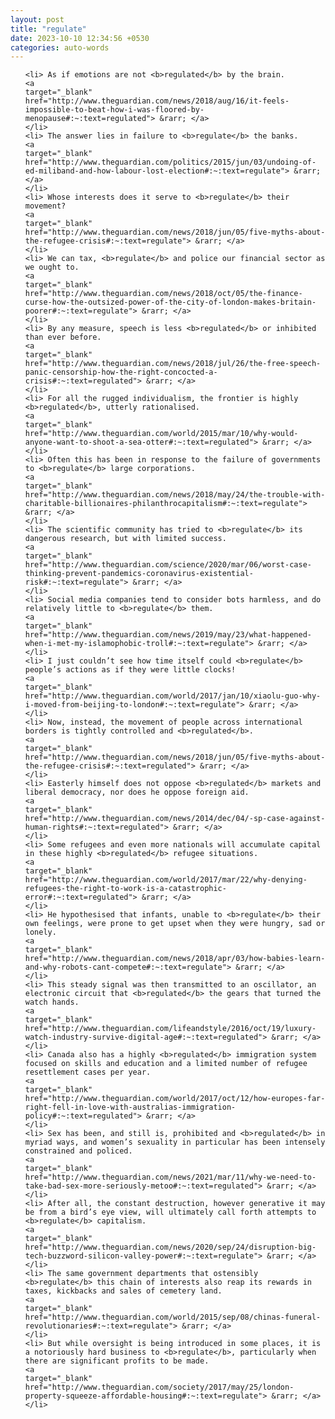 ```yaml
---
layout: post
title: "regulate"
date: 2023-10-10 12:34:56 +0530
categories: auto-words
---
```

<ol>

    <li> As if emotions are not <b>regulated</b> by the brain.
    <a 
    target="_blank" 
    href="http://www.theguardian.com/news/2018/aug/16/it-feels-impossible-to-beat-how-i-was-floored-by-menopause#:~:text=regulated"> &rarr; </a>
    </li>
    <li> The answer lies in failure to <b>regulate</b> the banks.
    <a 
    target="_blank" 
    href="http://www.theguardian.com/politics/2015/jun/03/undoing-of-ed-miliband-and-how-labour-lost-election#:~:text=regulate"> &rarr; </a>
    </li>
    <li> Whose interests does it serve to <b>regulate</b> their movement?
    <a 
    target="_blank" 
    href="http://www.theguardian.com/news/2018/jun/05/five-myths-about-the-refugee-crisis#:~:text=regulate"> &rarr; </a>
    </li>
    <li> We can tax, <b>regulate</b> and police our financial sector as we ought to.
    <a 
    target="_blank" 
    href="http://www.theguardian.com/news/2018/oct/05/the-finance-curse-how-the-outsized-power-of-the-city-of-london-makes-britain-poorer#:~:text=regulate"> &rarr; </a>
    </li>
    <li> By any measure, speech is less <b>regulated</b> or inhibited than ever before.
    <a 
    target="_blank" 
    href="http://www.theguardian.com/news/2018/jul/26/the-free-speech-panic-censorship-how-the-right-concocted-a-crisis#:~:text=regulated"> &rarr; </a>
    </li>
    <li> For all the rugged individualism, the frontier is highly <b>regulated</b>, utterly rationalised.
    <a 
    target="_blank" 
    href="http://www.theguardian.com/world/2015/mar/10/why-would-anyone-want-to-shoot-a-sea-otter#:~:text=regulated"> &rarr; </a>
    </li>
    <li> Often this has been in response to the failure of governments to <b>regulate</b> large corporations.
    <a 
    target="_blank" 
    href="http://www.theguardian.com/news/2018/may/24/the-trouble-with-charitable-billionaires-philanthrocapitalism#:~:text=regulate"> &rarr; </a>
    </li>
    <li> The scientific community has tried to <b>regulate</b> its dangerous research, but with limited success.
    <a 
    target="_blank" 
    href="http://www.theguardian.com/science/2020/mar/06/worst-case-thinking-prevent-pandemics-coronavirus-existential-risk#:~:text=regulate"> &rarr; </a>
    </li>
    <li> Social media companies tend to consider bots harmless, and do relatively little to <b>regulate</b> them.
    <a 
    target="_blank" 
    href="http://www.theguardian.com/news/2019/may/23/what-happened-when-i-met-my-islamophobic-troll#:~:text=regulate"> &rarr; </a>
    </li>
    <li> I just couldn’t see how time itself could <b>regulate</b> people’s actions as if they were little clocks!
    <a 
    target="_blank" 
    href="http://www.theguardian.com/world/2017/jan/10/xiaolu-guo-why-i-moved-from-beijing-to-london#:~:text=regulate"> &rarr; </a>
    </li>
    <li> Now, instead, the movement of people across international borders is tightly controlled and <b>regulated</b>.
    <a 
    target="_blank" 
    href="http://www.theguardian.com/news/2018/jun/05/five-myths-about-the-refugee-crisis#:~:text=regulated"> &rarr; </a>
    </li>
    <li> Easterly himself does not oppose <b>regulated</b> markets and liberal democracy, nor does he oppose foreign aid.
    <a 
    target="_blank" 
    href="http://www.theguardian.com/news/2014/dec/04/-sp-case-against-human-rights#:~:text=regulated"> &rarr; </a>
    </li>
    <li> Some refugees and even more nationals will accumulate capital in these highly <b>regulated</b> refugee situations.
    <a 
    target="_blank" 
    href="http://www.theguardian.com/world/2017/mar/22/why-denying-refugees-the-right-to-work-is-a-catastrophic-error#:~:text=regulated"> &rarr; </a>
    </li>
    <li> He hypothesised that infants, unable to <b>regulate</b> their own feelings, were prone to get upset when they were hungry, sad or lonely.
    <a 
    target="_blank" 
    href="http://www.theguardian.com/news/2018/apr/03/how-babies-learn-and-why-robots-cant-compete#:~:text=regulate"> &rarr; </a>
    </li>
    <li> This steady signal was then transmitted to an oscillator, an electronic circuit that <b>regulated</b> the gears that turned the watch hands.
    <a 
    target="_blank" 
    href="http://www.theguardian.com/lifeandstyle/2016/oct/19/luxury-watch-industry-survive-digital-age#:~:text=regulated"> &rarr; </a>
    </li>
    <li> Canada also has a highly <b>regulated</b> immigration system focused on skills and education and a limited number of refugee resettlement cases per year.
    <a 
    target="_blank" 
    href="http://www.theguardian.com/world/2017/oct/12/how-europes-far-right-fell-in-love-with-australias-immigration-policy#:~:text=regulated"> &rarr; </a>
    </li>
    <li> Sex has been, and still is, prohibited and <b>regulated</b> in myriad ways, and women’s sexuality in particular has been intensely constrained and policed.
    <a 
    target="_blank" 
    href="http://www.theguardian.com/news/2021/mar/11/why-we-need-to-take-bad-sex-more-seriously-metoo#:~:text=regulated"> &rarr; </a>
    </li>
    <li> After all, the constant destruction, however generative it may be from a bird’s eye view, will ultimately call forth attempts to <b>regulate</b> capitalism.
    <a 
    target="_blank" 
    href="http://www.theguardian.com/news/2020/sep/24/disruption-big-tech-buzzword-silicon-valley-power#:~:text=regulate"> &rarr; </a>
    </li>
    <li> The same government departments that ostensibly <b>regulate</b> this chain of interests also reap its rewards in taxes, kickbacks and sales of cemetery land.
    <a 
    target="_blank" 
    href="http://www.theguardian.com/world/2015/sep/08/chinas-funeral-revolutionaries#:~:text=regulate"> &rarr; </a>
    </li>
    <li> But while oversight is being introduced in some places, it is a notoriously hard business to <b>regulate</b>, particularly when there are significant profits to be made.
    <a 
    target="_blank" 
    href="http://www.theguardian.com/society/2017/may/25/london-property-squeeze-affordable-housing#:~:text=regulate"> &rarr; </a>
    </li>